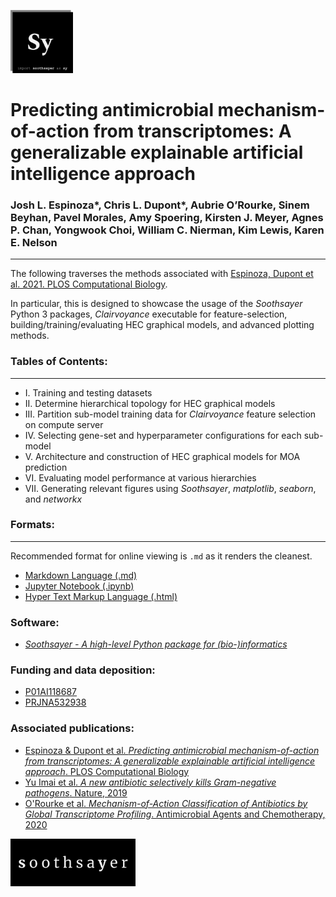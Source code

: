<img src = "https://github.com/jolespin/soothsayer/blob/master/logo/soothsayer_square.png?raw=true" width=100 style="horizontal-align:left"> </img> 
# Predicting antimicrobial mechanism-of-action from transcriptomes: A generalizable explainable artificial intelligence approach

### Josh L. Espinoza\*, Chris L. Dupont\*, Aubrie O’Rourke, Sinem Beyhan, Pavel Morales, Amy Spoering, Kirsten J. Meyer, Agnes P. Chan, Yongwook Choi, William C. Nierman, Kim Lewis, Karen E. Nelson
_______________________

The following traverses the methods associated with [Espinoza, Dupont et al. 2021. PLOS Computational Biology](https://journals.plos.org/ploscompbiol/article?id=10.1371/journal.pcbi.1008857). 
 
In particular, this is designed to showcase the usage of the *Soothsayer* Python 3 packages, *Clairvoyance* executable for feature-selection, building/training/evaluating HEC graphical models, and advanced plotting methods.


### Tables of Contents:
_______________________
 * I. Training and testing datasets
 * II. Determine hierarchical topology for HEC graphical models
 * III. Partition sub-model training data for *Clairvoyance* feature selection on compute server
 * IV. Selecting gene-set and hyperparameter configurations for each sub-model
 * V. Architecture and construction of HEC graphical models for MOA prediction
 * VI. Evaluating model performance at various hierarchies
 * VII. Generating relevant figures using *Soothsayer*, *matplotlib*, *seaborn*, and *networkx*
 

### Formats:
 ______________________
 Recommended format for online viewing is `.md` as it renders the cleanest.
 
  * [Markdown Language (.md)](Espinoza-Dupont_et_al_2021/Notebooks/markdown_version/Espinoza-Dupont_et_al_2021__Supplemental.md)
 * [Jupyter Notebook (.ipynb)](Espinoza-Dupont_et_al_2021/Notebooks/Espinoza-Dupont_et_al_2021__Supplemental.ipynb)
 * [Hyper Text Markup Language (.html)](Espinoza-Dupont_et_al_2021/Notebooks/Espinoza-Dupont_et_al_2021__Supplemental.html)


### Software: 
* *[Soothsayer - A high-level Python package for (bio-)informatics](https://github.com/jolespin/soothsayer)*


### Funding and data deposition: 

* [P01AI118687](http://grantome.com/grant/NIH/P01-AI118687-03)
* [PRJNA532938](https://www.ncbi.nlm.nih.gov/bioproject/?term=PRJNA532938)

### Associated publications:
* [Espinoza & Dupont et al. *Predicting antimicrobial mechanism-of-action from transcriptomes: A generalizable explainable artificial intelligence approach*. PLOS Computational Biology](https://journals.plos.org/ploscompbiol/article?id=10.1371/journal.pcbi.1008857)
* [Yu Imai et al. *A new antibiotic selectively kills Gram-negative pathogens*. Nature, 2019](https://www.nature.com/articles/s41586-019-1791-1)
* [O'Rourke et al. *Mechanism-of-Action Classification of Antibiotics by Global Transcriptome Profiling*. Antimicrobial Agents and Chemotherapy, 2020](https://aac.asm.org/content/64/3/e01207-19/article-info)


<img src = "https://github.com/jolespin/soothsayer/blob/master/logo/soothsayer_wide.png?raw=true" width=200 style="horizontal-align:left"> </img> 

